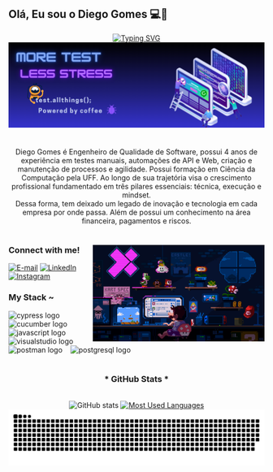 ## Olá, Eu sou o Diego Gomes :computer::tea:
<div align="center">
 <a href="https://git.io/typing-svg">
   <img src="https://readme-typing-svg.demolab.com?font=Fira+Code&weight=500&size=22&pause=1000&color=4493F8&width=435&lines=Welcome+to+my+profile!" alt="Typing SVG" />
 </a>
</div>

<img align="center" alt="" src="./src/QUALITY ASSURENCE (1).png">

#

<p align="center">Diego Gomes é Engenheiro de Qualidade de Software, possui 4 anos de experiência em testes manuais, automações de API e Web, criação e manutenção de processos e agilidade. Possui formação em Ciência da Computação pela UFF.
Ao longo de sua trajetória visa o crescimento profissional fundamentado em três pilares essenciais: técnica, execução e mindset.<br> Dessa forma, tem  deixado um legado de inovação e tecnologia em cada empresa por onde passa. 
Além de possui um conhecimento na área financeira, pagamentos e riscos.

 #

 <img align="right" alt="" height="190px" src="./src/mario.gif">

<h3 align="left">Connect with me!</h3>

[![E-mail](https://img.shields.io/badge/-Email-000?style=for-the-badge&logo=gmail&logoColor=FF00F6&color:FFF)](mailto:dii.gomess@gmail.com)
[![LinkedIn](https://img.shields.io/badge/-LinkedIn-000?style=for-the-badge&logo=linkedin&logoColor=FF00F6&color:FFF)](https://www.linkedin.com/in/diego--gomes/)
[![Instagram](https://img.shields.io/badge/-Instagram-000?style=for-the-badge&logo=instagram&logoColor=FF00F6&color:FFF)](https://www.instagram.com/diegooindio/)

<h3 align="left">My Stack ~</h3>

<div align="left">
  <img src="https://cdn.jsdelivr.net/gh/devicons/devicon@latest/icons/cypressio/cypressio-original.svg" height="25" alt="cypress logo"/>
  <img width="8" />
  <img src="https://cdn.jsdelivr.net/gh/devicons/devicon@latest/icons/cucumber/cucumber-plain.svg" height="25" alt="cucumber logo"  />
  <img width="8" />
  <img src="https://cdn.jsdelivr.net/gh/devicons/devicon/icons/javascript/javascript-plain.svg" height="25" alt="javascript logo"  />
  <img width="8" />
  <img src="https://cdn.jsdelivr.net/gh/devicons/devicon@latest/icons/visualstudio/visualstudio-original.svg" height="25" alt="visualstudio logo"  />
  <img width="8" />
  <img src="https://cdn.jsdelivr.net/gh/devicons/devicon@latest/icons/postman/postman-original.svg" height="25" alt="postman logo"  />
  <img width="8" />
  <img src="https://cdn.jsdelivr.net/gh/devicons/devicon/icons/postgresql/postgresql-original.svg" height="25" alt="postgresql logo"  />
  <img width="8" />
</div>

#

<div style="text-align: center;" align="center">
  <h3>* GitHub Stats *</h3>
  <br>
  <img src="https://github-readme-stats-git-masterrstaa-rickstaa.vercel.app/api?username=Diegoindio&hide_title=true&show_icons=true&include_all_commits=false&count_private=true&line_height=25&hide=issues&bg_color=000&title_color=FF00F6&text_color=35aea2&border_radius=3&border_color=38bdae&icon_color=b069ff&theme=tokyonight" alt="GitHub stats">

  <a href="https://github.com/mari4souza/github-readme-stats">
    <img src="https://github-readme-stats-git-masterrstaa-rickstaa.vercel.app/api/top-langs/?username=Diegoindio&line_height=10&card_width=290&layout=compact&hide_title=false&count_private=true&langs_count=4&show_icons=true&title_color=35aea2&hide=html,css&bg_color=000&text_color=35aea2&border_radius=3&border_color=35aea2&count_private=true" alt="Most Used Languages">
  </a>
</div>


<picture align="center">
  <source media="(prefers-color-scheme: dark)" srcset="https://raw.githubusercontent.com/Diegoindio/Diegoindio/output/github-contribution-grid-snake-dark.svg">
  <source media="(prefers-color-scheme: light)" srcset="https://raw.githubusercontent.com/Diegoindio/Diegoindio/output/github-contribution-grid-snake-dark.svg">
  <img align="center" alt="github contribution grid snake animation" src="https://raw.githubusercontent.com/Diegoindio/Diegoindio/output/github-contribution-grid-snake.svg">
</picture>

<!--
**Diegoindio/Diegoindio** is a ✨ _special_ ✨ repository because its `README.md` (this file) appears on your GitHub profile.

#

<p align="center">Estudante de Análise e Desenvolvimento de Sistemas na Faculdade de Engenharia de Sorocaba. Atualmente trabalho com Go e estudo Java paralelamente.
Estou constantemente atualizando meus conhecimentos e buscando novos desafios na área de tecnologia. Tenho paixão por aprender e aplicar esses conhecimentos para criar soluções inovadoras.
  
#
Here are some ideas to get you started:

- 🔭 I’m currently working on ...
- 🌱 I’m currently learning ...
- 👯 I’m looking to collaborate on ...
- 🤔 I’m looking for help with ...
- 💬 Ask me about ...
- 📫 How to reach me: ...
- 😄 Pronouns: ...
- ⚡ Fun fact: ...
-->

